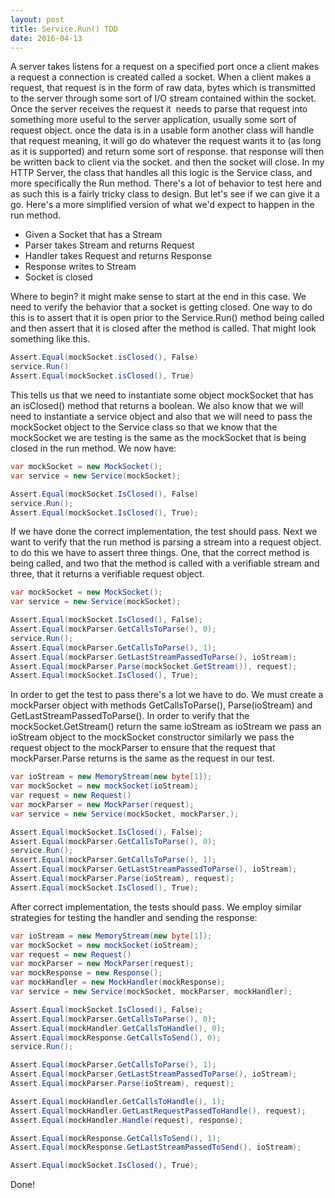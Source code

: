 ```yaml
---
layout: post
title: Service.Run() TDD
date: 2016-04-13
---
```


A server takes listens for a request on a specified port once a client
makes a request a connection is created called a socket. When a client
makes a request, that request is in the form of raw data, bytes which is
transmitted to the server through some sort of I/O stream contained
within the socket. Once the server receives the request it  needs to
parse that request into something more useful to the server application,
usually some sort of request object. once the data is in a usable form
another class will handle that request meaning, it will go do whatever
the request wants it to (as long as it is supported) and return some
sort of response. that response will then be written back to client via
the socket. and then the socket will close. In my HTTP Server, the class
that handles all this logic is the Service class, and more specifically
the Run method. There's a lot of behavior to test here and as such this
is a fairly tricky class to design. But let's see if we can give it a
go. Here's a more simplified version of what we'd expect to happen in
the run method.

-   Given a Socket that has a Stream
-   Parser takes Stream and returns Request
-   Handler takes Request and returns Response
-   Response writes to Stream
-   Socket is closed

Where to begin? it might make sense to start at the end in this case. We
need to verify the behavior that a socket is getting closed. One way to
do this is to assert that it is open prior to the Service.Run() method
being called and then assert that it is closed after the method is
called. That might look something like this.

```c#
Assert.Equal(mockSocket.isClosed(), False)
service.Run()
Assert.Equal(mockSocket.isClosed(), True)
```


This tells us that we need to instantiate some object mockSocket that
has an isClosed() method that returns a boolean. We also know that we
will need to instantiate a service object and also that we will need to
pass the mockSocket object to the Service class so that we know that the
mockSocket we are testing is the same as the mockSocket that is being
closed in the run method. We now have:

```c#
var mockSocket = new MockSocket();
var service = new Service(mockSocket);

Assert.Equal(mockSocket.IsClosed(), False)
service.Run();
Assert.Equal(mockSocket.IsClosed(), True);
```

If we have done the correct implementation, the test should pass. Next
we want to verify that the run method is parsing a stream into a request
object. to do this we have to assert three things. One, that the correct
method is being called, and two that the method is called with a
verifiable stream and three, that it returns a verifiable request
object.

```c#
var mockSocket = new MockSocket();
var service = new Service(mockSocket);

Assert.Equal(mockSocket.IsClosed(), False);
Assert.Equal(mockParser.GetCallsToParse(), 0);
service.Run();
Assert.Equal(mockParser.GetCallsToParse(), 1);
Assert.Equal(mockParser.GetLastStreamPassedToParse(), ioStream);
Assert.Equal(mockParser.Parse(mockSocket.GetStream()), request);
Assert.Equal(mockSocket.IsClosed(), True);
```


In order to get the test to pass there's a lot we have to do. We must
create a mockParser object with methods GetCallsToParse(),
Parse(ioStream) and GetLastStreamPassedToParse(). In order to verify
that the mockSocket.GetStream() return the same ioStream as ioStream we
pass an ioStream object to the mockSocket constructor similarly we pass
the request object to the mockParser to ensure that the request that
mockParser.Parse returns is the same as the request in our test.

```c#
var ioStream = new MemoryStream(new byte[1]);
var mockSocket = new mockSocket(ioStream);
var request = new Request()
var mockParser = new MockParser(request);
var service = new Service(mockSocket, mockParser,);

Assert.Equal(mockSocket.IsClosed(), False);
Assert.Equal(mockParser.GetCallsToParse(), 0);
service.Run();
Assert.Equal(mockParser.GetCallsToParse(), 1);
Assert.Equal(mockParser.GetLastStreamPassedToParse(), ioStream);
Assert.Equal(mockParser.Parse(ioStream), request);
Assert.Equal(mockSocket.IsClosed(), True);
```

After correct implementation, the tests should pass. We employ similar
strategies for testing the handler and sending the response:

```c#
var ioStream = new MemoryStream(new byte[1]);
var mockSocket = new mockSocket(ioStream);
var request = new Request()
var mockParser = new MockParser(request);
var mockResponse = new Response();
var mockHandler = new MockHandler(mockResponse);
var service = new Service(mockSocket, mockParser, mockHandler);

Assert.Equal(mockSocket.IsClosed(), False);
Assert.Equal(mockParser.GetCallsToParse(), 0);
Assert.Equal(mockHandler.GetCallsToHandle(), 0);
Assert.Equal(mockResponse.GetCallsToSend(), 0);
service.Run();

Assert.Equal(mockParser.GetCallsToParse(), 1);
Assert.Equal(mockParser.GetLastStreamPassedToParse(), ioStream);
Assert.Equal(mockParser.Parse(ioStream), request);

Assert.Equal(mockHandler.GetCallsToHandle(), 1);
Assert.Equal(mockHandler.GetLastRequestPassedToHandle(), request);
Assert.Equal(mockHandler.Handle(request), response);

Assert.Equal(mockResponse.GetCallsToSend(), 1);
Assert.Equal(mockResponse.GetLastStreamPassedToSend(), ioStream);

Assert.Equal(mockSocket.IsClosed(), True);
```

Done!
